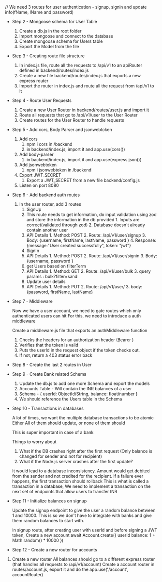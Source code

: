 // We need 3 routes for user authentication - signup, signin and update info(fName, lName and password)

- Step 2 - Mongoose schema for User Table

  1. Create a db.js in the root folder
  2. Import mongoose and connect to the database
  3. Create mongoose schema for Users table
  4. Export the Model from the file

- Step 3 - Creating route file structure

  1. In index.js file, route all the requests to /api/v1 to an apiRouter defined in backend/routes/index.js
  2. Create a new file backend/routes/index.js that exports a new express router
  3. Import the router in index.js and route all the request from /api/v1 to it

- Step 4 - Route User Requests

  1. Create a new User Router in backend/routes/user.js and import it
  2. Route all requests that go to /api/v1/user to the User Router
  3. Create routes for the User Router to handle requests

- Step 5 - Add cors, Body Parser and jsonwebtoken

  1. Add cors
     1. npm i cors in /backend
     2. in backend/index.js, import it and app.use(cors())
  2. Add body-parser
     1. in backend/index.js, import it and app.use(express.json())
  3. Add jsonwebtoken
     1. npm i jsonwebtoken in /backend
  4. Export JWT_SECRET
     1. Export a JWT_SECRET from a new file backend/config.js
  5. Listen on port 8080

- Step 6 - Add backend auth routes

  1. In the user router, add 3 routes
     1. SignUp
       1. This route needs to get information, do input validation using zod and store the information in the db provided
         1. Inputs are correct(validated through zod)
         2. Database doesn't already contain another user
       2. API Details
         1. Method: POST
         2. Route: /api/v1/user/signup
         3. Body: {username, firstName, lastName, password }
         4. Response: {message:"User created successfully", token: "jwt"}
     2. SignIn
       1. API Details
         1. Method: POST
         2. Route: /api/v1/user/signin
         3. Body: {username, password }
     3. get Users based on filterTerm
       1. API Details
         1. Method: GET
         2. Route: /api/v1/user/bulk
         3. query params : bulk?filter=sand
     4. Update user details
       1. API Details
         1. Method: PUT
         2. Route: /api/v1/user/
         3. body:{password, firstName, lastName}
     
  
- Step 7 - Middleware

  Now we have a user account, we need to gate routes which only authenticated users can hit
  For this, we need to introduce a auth middleware

  Create a middleware.js file that exports an authMiddleware function
     1. Checks the headers for an authorization header (Bearer <token>)
     2. Verifies that the token is valid
     3. Puts the userId in the request object if the token checks out.
     4. If not, return a 403 status error back 

- Step 8 - Create the last 2 routes in User

- Step 9 - Create Bank related Schema

  1. Update the db.js to add one more Schema and export the models 
  2. Accounts Table - Will contain the INR balances of a user
  3. Schema - {
    userId: ObjectId/String,
    balance: float/number
  }
  4. We should reference the Users table in the Schema


- Step 10 - Transactions in databases

  A lot of times, we want the multiple database transactions to be atomic
  Either All of them should update, or none of them should

  This is super important in case of a bank
  
  Things to worry about 
  1. What if the DB crashes right after the first request (Only balance is changed for sender and not for recipient)
  2. What if the Node.js server crashes after the first update?

    It would lead to a database inconsistency. Amount would get debited from the sender and not credited for the recipient.
    If a failure ever happens, the first transaction should rollback
    This is what is called a transaction in a database, We need to implement a transaction on the next set of endpoints that allow users to transfer INR 

- Step 11 - Initialize balances on signup

  Update the signup endpoint to give the user a random balance between 1 and 10000.
  This is so we don't have to integrate with banks and give them random balances to start with.

  In signup route, after creating user with userId and before signing a JWT token, Create a new account 
  await Account.create({
    userId
    balance: 1 + Math.random() * 10000
  })

- Step 12 - Create a new router for accounts

1. Create a new router
  All balances should go to a different express router (that handles all requests to /api/v1/account)
  Create a account router in routes/account.js, export it and do the app.use('/account', accountRouter)
